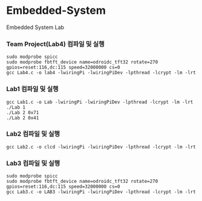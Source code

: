 # Embedded-System
Embedded System Lab

### Team Project(Lab4) 컴파일 및 실행
    sudo modprobe spicc
    sudo modprobe fbtft_device name=odroidc_tft32 rotate=270 gpios=reset:116,dc:115 speed=32000000 cs=0
    gcc Lab4.c -o lab4 -lwiringPi -lwiringPiDev -lpthread -lcrypt -lm -lrt
    
### Lab1 컴파일 및 실행
    gcc Lab1.c -o Lab -lwiringPi -lwiringPiDev -lpthread -lcrypt -lm -lrt
    ./Lab 1
    ./Lab 2 0x71
    ./Lab 2 0x41

### Lab2 컴파일 및 실행
    gcc Lab2.c -o clcd -lwiringPi -lwiringPiDev -lpthread -lcrypt -lm -lrt
    
### Lab3 컴파일 및 실행
    sudo modprobe spicc
    sudo modprobe fbtft_device name=odroidc_tft32 rotate=270 gpios=reset:116,dc:115 speed=32000000 cs=0
    gcc Lab3.c -o LAB3 -lwiringPi -lwiringPiDev -lpthread -lcrypt -lm -lrt